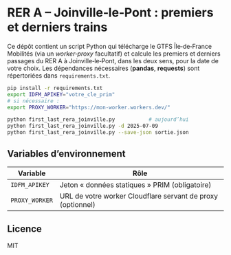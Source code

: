 
# RER A – Joinville‐le‐Pont : premiers et derniers trains

Ce dépôt contient un script Python qui télécharge le GTFS Île‑de‑France Mobilités
(via un *worker‑proxy* facultatif) et calcule les premiers et derniers passages
du RER A à Joinville‑le‑Pont, dans les deux sens, pour la date de votre choix.
Les dépendances nécessaires (**pandas**, **requests**) sont répertoriées dans `requirements.txt`.

```bash
pip install -r requirements.txt
export IDFM_APIKEY="votre_cle_prim"
# si nécessaire :
export PROXY_WORKER="https://mon-worker.workers.dev/"

python first_last_rera_joinville.py           # aujourd’hui
python first_last_rera_joinville.py -d 2025-07-09
python first_last_rera_joinville.py --save-json sortie.json
```

## Variables d’environnement

| Variable        | Rôle                                                             |
|-----------------|------------------------------------------------------------------|
| `IDFM_APIKEY`   | Jeton « données statiques » PRIM (obligatoire)                  |
| `PROXY_WORKER`  | URL de votre worker Cloudflare servant de proxy (optionnel)     |

## Licence

MIT
